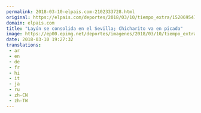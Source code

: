 ```yaml
---
permalink: 2018-03-10-elpais.com-2102333728.html
original: https://elpais.com/deportes/2018/03/10/tiempo_extra/1520695470_392314.html#?ref=rss&format=simple&link=link
domain: elpais.com
title: "Layún se consolida en el Sevilla; Chicharito va en picada"
image: https://ep00.epimg.net/deportes/imagenes/2018/03/10/tiempo_extra/1520695470_392314_1520696201_rrss_normal.jpg
date: 2018-03-10 19:27:32
translations: 
 - ar
 - en
 - de
 - fr
 - hi
 - it
 - ja
 - ru
 - zh-CN
 - zh-TW
---
```


